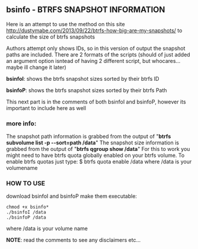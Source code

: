 ## bsinfo - BTRFS SNAPSHOT INFORMATION

Here is an attempt to use the method on this site http://dustymabe.com/2013/09/22/btrfs-how-big-are-my-snapshots/ to calculate the size of btrfs snapshots

Authors attempt only shows IDs, so in this version of output the snapshot paths are included. There are 2 formats of the scripts (should of just added an argument option isntead of having 2 different script, but whocares... maybe ill change it later)

**bsinfoI**: shows the btrfs snapshot sizes sorted by their btrfs ID

**bsinfoP**: shows the btrfs snapshot sizes sorted by their btrfs Path

This next part is in the comments of both bsinfoI and bsinfoP, however its important to include here as well

### more info:
The snapshot path information is grabbed from the output of "**btrfs subvolume list -p --sort=path /data**"
The snapshot size information is grabbed from the output of "**btrfs qgroup show /data**"
For this to work you might need to have btrfs quota globally enabled on your btrfs volume.
To enable btrfs quotas just type:
$ btrfs quota enable /data
where /data is your volumename

### HOW TO USE

download bsinfoI and bsinfoP
make them executable:

    chmod +x bsinfo*
    ./bsinfoI /data
    ./bsinfoP /data

where /data is your volume name

**NOTE**: read the comments to see any disclaimers etc...
